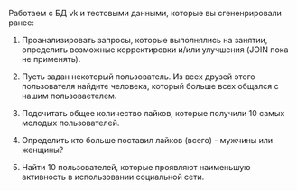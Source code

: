 ﻿Работаем с БД vk и тестовыми данными, которые вы сгененрировали ранее:

1. Проанализировать запросы, которые выполнялись на занятии, определить возможные корректировки и/или улучшения (JOIN пока не применять).

2. Пусть задан некоторый пользователь.
Из всех друзей этого пользователя найдите человека, который больше всех общался с нашим
пользоваетелем.

3. Подсчитать общее количество лайков, которые получили 10 самых молодых пользователей.

4. Определить кто больше поставил лайков (всего) - мужчины или женщины?

5. Найти 10 пользователей, которые проявляют наименьшую активность в использовании социальной
сети.